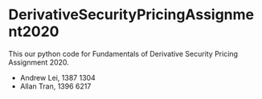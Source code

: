 # DerivativeSecurityPricingAssignment2020
This our python code for Fundamentals of Derivative Security Pricing Assignment 2020. 
- Andrew Lei, 1387 1304 
- Allan Tran, 1396 6217
